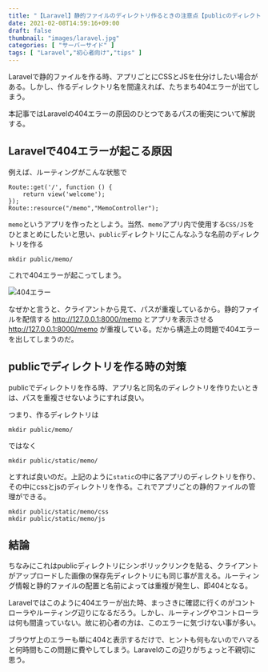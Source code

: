 ```yaml
---
title: "【Laravel】静的ファイルのディレクトリ作るときの注意点【publicのディレクトリ名で即404エラー】"
date: 2021-02-08T14:59:16+09:00
draft: false
thumbnail: "images/laravel.jpg"
categories: [ "サーバーサイド" ]
tags: [ "Laravel","初心者向け","tips" ]
---
```


Laravelで静的ファイルを作る時、アプリごとにCSSとJSを仕分けしたい場合がある。しかし、作るディレクトリ名を間違えれば、たちまち404エラーが出てしまう。

本記事ではLaravelの404エラーの原因のひとつであるパスの衝突について解説する。


## Laravelで404エラーが起こる原因

例えば、ルーティングがこんな状態で

    Route::get('/', function () {
        return view('welcome');
    });
    Route::resource("/memo","MemoController");

`memo`というアプリを作ったとしよう。当然、`memo`アプリ内で使用する`CSS/JS`をひとまとめにしたいと思い、`public`ディレクトリにこんなふうな名前のディレクトリを作る

    mkdir public/memo/

これで404エラーが起こってしまう。

<div class="img-center"><img src="/images/Screenshot from 2021-02-08 15-09-38.png" alt="404エラー"></div>

なぜかと言うと、クライアントから見て、パスが重複しているから。静的ファイルを配信する http://127.0.0.1:8000/memo とアプリを表示させる http://127.0.0.1:8000/memo が重複している。だから構造上の問題で404エラーを出してしまうのだ。

## publicでディレクトリを作る時の対策

publicでディレクトリを作る時、アプリ名と同名のディレクトリを作りたいときは、パスを重複させないようにすれば良い。

つまり、作るディレクトリは

    mkdir public/memo/
    
ではなく

    mkdir public/static/memo/

とすれば良いのだ。上記のように`static`の中に各アプリのディレクトリを作り、その中にcssとjsのディレクトリを作る。これでアプリごとの静的ファイルの管理ができる。

    mkdir public/static/memo/css
    mkdir public/static/memo/js

## 結論

ちなみにこれはpublicディレクトリにシンボリックリンクを貼る、クライアントがアップロードした画像の保存先ディレクトリにも同じ事が言える。ルーティング情報と静的ファイルの配置と名前によっては重複が発生し、即404となる。

Laravelではこのように404エラーが出た時、まっさきに確認に行くのがコントローラやルーティング辺りになるだろう。しかし、ルーティングやコントローラは何も間違っていない。故に初心者の方は、このエラーに気づけない事が多い。

ブラウザ上のエラーも単に404と表示するだけで、ヒントも何もないのでハマると何時間もこの問題に費やしてしまう。Laravelのこの辺りがちょっと不親切に思う。

